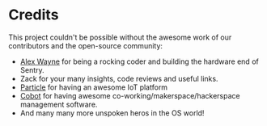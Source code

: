 # Credits

This project couldn't be possible without the awesome work of our contributors and the open-source community:

- [Alex Wayne](https://github.com/Squeegy) for being a rocking coder and building the hardware end of Sentry.
- Zack for your many insights, code reviews and useful links.
- [Particle](https://particle.io) for having an awesome IoT platform
- [Cobot](https://cobot.me) for having awesome co-working/makerspace/hackerspace management software.
- And many many more unspoken heros in the OS world!
